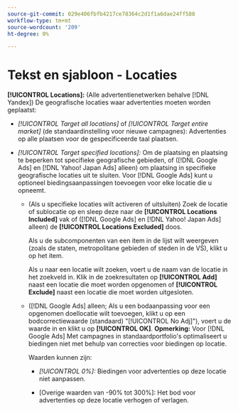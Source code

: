 ```yaml
---
source-git-commit: 029e406fbfb4217ce78364c2d1f1a6dae24ff588
workflow-type: tm+mt
source-wordcount: '209'
ht-degree: 0%

---
```

# Tekst en sjabloon - Locaties

**[!UICONTROL Locations]:** (Alle advertentienetwerken behalve [!DNL Yandex]) De geografische locaties waar advertenties moeten worden geplaatst:

* *[!UICONTROL Target all locations]* of *[!UICONTROL Target entire market]* (de standaardinstelling voor nieuwe campagnes): Advertenties op alle plaatsen voor de gespecificeerde taal plaatsen.

* *[!UICONTROL Target specified locations]:* Om de plaatsing en plaatsing te beperken tot specifieke geografische gebieden, of ([!DNL Google Ads] en [!DNL Yahoo! Japan Ads] alleen) om plaatsing in specifieke geografische locaties uit te sluiten. Voor [!DNL Google Ads] kunt u optioneel biedingsaanpassingen toevoegen voor elke locatie die u opneemt.

   * (Als u specifieke locaties wilt activeren of uitsluiten) Zoek de locatie of sublocatie op en sleep deze naar de **[!UICONTROL Locations Included]** vak of ([!DNL Google Ads] en [!DNL Yahoo! Japan Ads] alleen) de **[!UICONTROL Locations Excluded]** doos.

      Als u de subcomponenten van een item in de lijst wilt weergeven (zoals de staten, metropolitane gebieden of steden in de VS), klikt u op het item.

      Als u naar een locatie wilt zoeken, voert u de naam van de locatie in het zoekveld in. Klik in de zoekresultaten op **[!UICONTROL Add]** naast een locatie die moet worden opgenomen of **[!UICONTROL Exclude]** naast een locatie die moet worden uitgesloten.

   * ([!DNL Google Ads] alleen; Als u een bodaanpassing voor een opgenomen doellocatie wilt toevoegen, klikt u op een bodcorrectiewaarde (standaard) &quot;[!UICONTROL No Adj]&quot;), voert u de waarde in en klikt u op **[!UICONTROL OK]**. **Opmerking:** Voor [!DNL Google Ads] Met campagnes in standaardportfolio&#39;s optimaliseert u biedingen niet met behulp van correcties voor biedingen op locatie.

      Waarden kunnen zijn:

      * *[!UICONTROL 0%]:* Biedingen voor advertenties op deze locatie niet aanpassen.

      * \[Overige waarden van -90% tot 300%\]: Het bod voor advertenties op deze locatie verhogen of verlagen.
